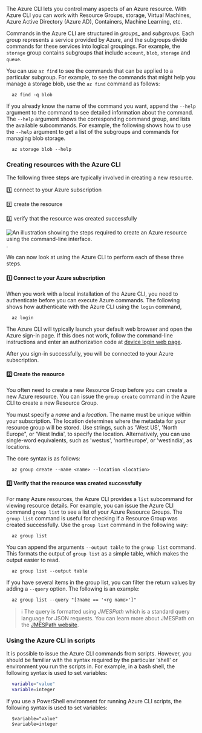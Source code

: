 
The Azure CLI lets you control many aspects of an Azure resource. With Azure CLI you can work with Resource Groups, storage, Virtual Machines, Azure Active Directory (Azure AD), Containers, Machine Learning, etc.

Commands in the Azure CLI are structured in *groups*_ and *subgroups*. Each group represents a service provided by Azure, and the subgroups divide commands for these services into logical groupings. For example, the `storage` group contains subgroups that include `account`, `blob`, `storage` and `queue`.

You can use `az find` to see the commands that can be applied to a particular subgroup. For example, to see the commands that might help you manage a storage blob, use the `az find` command as follows:

  ```azurecli
    az find -q blob
  ```

If you already know the name of the command you want, append the `--help` argument to the command to see detailed information about the command.  The `--help` argument shows the corresponding command group, and lists the available subcommands. For example, the following shows how to use the `--help` argument to get a list of the subgroups and commands for managing blob storage.

  ```azurecli
    az storage blob --help
  ```

### Creating resources with the Azure CLI

The following three steps are typically involved in creating a new resource.

:one: connect to your Azure subscription

:two: create the resource

:three: verify that the resource was created successfully

![An illustration showing the steps required to create an Azure resource using the command-line interface.](../Linked_Image_Files/create-resources-overview.png).

We can now look at using the Azure CLI to perform each of these three steps.

#### :one: Connect to your Azure subscription

When you work with a local installation of the Azure CLI, you need to authenticate before you can execute Azure commands. The following shows how authenticate with the Azure CLI using the `login` command,

  ```azurecli
    az login
  ```

The Azure CLI will typically launch your default web browser and open the Azure sign-in page. If this does not work, follow the command-line instructions and enter an authorization code at [device login web page](https://aka.ms/devicelogin).

After you sign-in successfully, you will be connected to your Azure subscription.

#### :two: Create the resource

You often need to create a new Resource Group before you can create a new Azure resource. You can issue the `group create` command in the Azure CLI to create a new Resource Group.

You must specify a *name* and a *location*. The name must be unique within your subscription. The location determines where the metadata for your resource group will be stored. Use strings, such as 'West US', 'North Europe", or 'West India', to specify the location. Alternatively, you can use single-word equivalents, such as 'westus', 'northeurope', or 'westindia', as locations.

The core syntax is as follows:

  ```azurecli
    az group create --name <name> --location <location>
  ```

#### :three: Verify that the resource was created successfully

For many Azure resources, the Azure CLI provides a `list` subcommand for viewing resource details. For example, you can issue the Azure CLI command `group list` to see a list of your Azure Resource Groups. The `group list` command is useful for checking if a Resource Group was created successfully. Use the `group list` command in the following way:

  ```azurecli
    az group list
  ```


You can append the arguments `--output table` to the `group list` command. This formats the output of `group list` as a simple table, which makes the output easier to read.

  ```azurecli
    az group list --output table
  ```

If you have several items in the group list, you can filter the return values by adding a `--query` option. The following is an example:

  ```azurecli
    az group list --query "[?name == '<rg name>']"
  ```

> :information_source: The query is formatted using *JMESPath* which is a standard query language for JSON requests. You can learn more about JMESPath on the [JMESPath website](http://jmespath.org/).

### Using the Azure CLI in scripts

It is possible to issue the Azure CLI commands from scripts. However, you should be familiar with the syntax required by the particular 'shell' or environment you run the scripts in. For example, in a bash shell, the following syntax is used to set variables:

  ```bash
    variable="value"
    variable=integer
  ```

If you use a PowerShell environment for running Azure CLI scripts, the following syntax is used to set variables:

  ```shell
    $variable="value"
    $variable=integer
  ```
